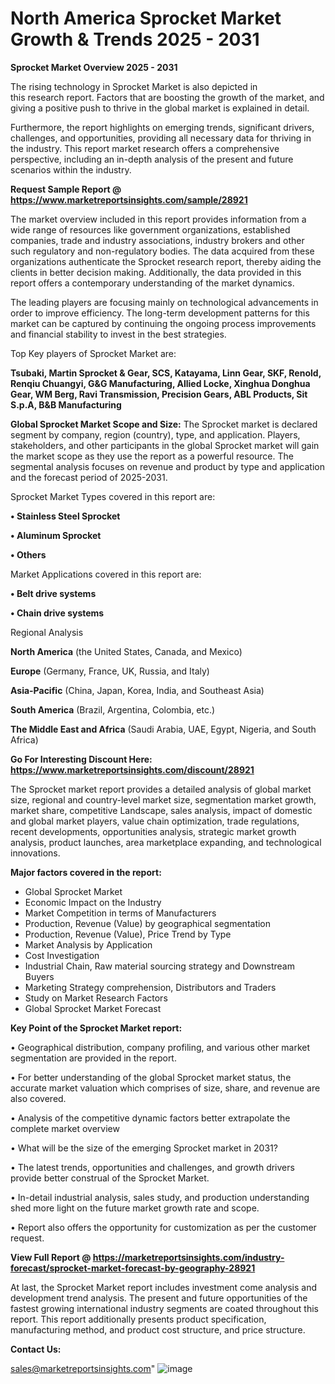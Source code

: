 # North America Sprocket Market Growth & Trends 2025 - 2031

<Strong> Sprocket Market Overview 2025 - 2031</strong>

The rising technology in Sprocket Market is also depicted in this research report. Factors that are boosting the growth of the market, and giving a positive push to thrive in the global market is explained in detail.

Furthermore, the report highlights on emerging trends, significant drivers, challenges, and opportunities, providing all necessary data for thriving in the industry. This report market research offers a comprehensive perspective, including an in-depth analysis of the present and future scenarios within the industry.

<strong>Request Sample Report @ <a href=https://www.marketreportsinsights.com/sample/28921>https://www.marketreportsinsights.com/sample/28921</a></strong>

The market overview included in this report provides information from a wide range of resources like government organizations, established companies, trade and industry associations, industry brokers and other such regulatory and non-regulatory bodies. The data acquired from these organizations authenticate the Sprocket research report, thereby aiding the clients in better decision making. Additionally, the data provided in this report offers a contemporary understanding of the market dynamics.

The leading players are focusing mainly on technological advancements in order to improve efficiency. The long-term development patterns for this market can be captured by continuing the ongoing process improvements and financial stability to invest in the best strategies.

Top Key players of Sprocket Market are:

<strong>Tsubaki, Martin Sprocket & Gear, SCS, Katayama, Linn Gear, SKF, Renold, Renqiu Chuangyi, G&G Manufacturing, Allied Locke, Xinghua Donghua Gear, WM Berg, Ravi Transmission, Precision Gears, ABL Products, Sit S.p.A, B&B Manufacturing</strong>

<strong><b>Global Sprocket Market Scope and Size:</b></strong>
The Sprocket market is declared segment by company, region (country), type, and application. Players, stakeholders, and other participants in the global Sprocket market will gain the market scope as they use the report as a powerful resource. The segmental analysis focuses on revenue and product by type and application and the forecast period of 2025-2031.

Sprocket Market Types covered in this report are:

<strong>• Stainless Steel Sprocket

• Aluminum Sprocket

• Others</strong>

Market Applications covered in this report are:

<strong>• Belt drive systems

• Chain drive systems</strong> 

Regional Analysis

<strong>North America</strong> (the United States, Canada, and Mexico)

<strong>Europe</strong> (Germany, France, UK, Russia, and Italy)

<strong>Asia-Pacific</strong> (China, Japan, Korea, India, and Southeast Asia)

<strong>South America</strong> (Brazil, Argentina, Colombia, etc.)

<strong>The Middle East and Africa</strong> (Saudi Arabia, UAE, Egypt, Nigeria, and South Africa)

<strong>Go For Interesting Discount Here: <a href=https://www.marketreportsinsights.com/discount/28921>https://www.marketreportsinsights.com/discount/28921</a></strong>

The Sprocket market report provides a detailed analysis of global market size, regional and country-level market size, segmentation market growth, market share, competitive Landscape, sales analysis, impact of domestic and global market players, value chain optimization, trade regulations, recent developments, opportunities analysis, strategic market growth analysis, product launches, area marketplace expanding, and technological innovations.

<strong><b>Major factors covered in the report:</b></strong>
<ul>
  <li>Global Sprocket Market </li>
  <li>Economic Impact on the Industry</li>
  <li>Market Competition in terms of Manufacturers</li>
  <li>Production, Revenue (Value) by geographical segmentation</li>
  <li>Production, Revenue (Value), Price Trend by Type</li>
  <li>Market Analysis by Application</li>
  <li>Cost Investigation</li>
  <li>Industrial Chain, Raw material sourcing strategy and Downstream Buyers</li>
  <li>Marketing Strategy comprehension, Distributors and Traders</li>
  <li>Study on Market Research Factors</li>
  <li>Global Sprocket Market Forecast</li>
</ul>

<strong><b>Key Point of the Sprocket Market report:</b></strong>

• Geographical distribution, company profiling, and various other market segmentation are provided in the report.

• For better understanding of the global Sprocket market status, the accurate market valuation which comprises of size, share, and revenue are also covered.

• Analysis of the competitive dynamic factors better extrapolate the complete market overview

• What will be the size of the emerging Sprocket market in 2031?

• The latest trends, opportunities and challenges, and growth drivers provide better construal of the Sprocket Market.

• In-detail industrial analysis, sales study, and production understanding shed more light on the future market growth rate and scope.

• Report also offers the opportunity for customization as per the customer request.

<strong><b>View Full Report @ <a href=https://marketreportsinsights.com/industry-forecast/sprocket-market-forecast-by-geography-28921>https://marketreportsinsights.com/industry-forecast/sprocket-market-forecast-by-geography-28921</a></b></strong>


At last, the Sprocket Market report includes investment come analysis and development trend analysis. The present and future opportunities of the fastest growing international industry segments are coated throughout this report. This report additionally presents product specification, manufacturing method, and product cost structure, and price structure.

<strong>Contact Us:</strong>

sales@marketreportsinsights.com"
![image](https://github.com/user-attachments/assets/a205adb8-4ee3-463c-beb7-767c6676a5ca)
